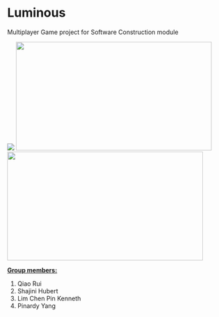# Luminous
Multiplayer Game project for Software Construction module

<img src="https://github.com/pinardy/Multiplayer-Game/blob/master/android/res/drawable-hdpi/luminousicon.png"/>
<img src="https://raw.githubusercontent.com/pinardy/pinardy.github.io/source/src/assets/images/projects/game_1.png" height="250" width="450"/>
<img src="https://raw.githubusercontent.com/pinardy/pinardy.github.io/source/src/assets/images/projects/game_help.png" height="250" width="450"/>

<u><b>Group members:</b></u>  
1) Qiao Rui 
2) Shajini Hubert
3) Lim Chen Pin Kenneth  
4) Pinardy Yang  


